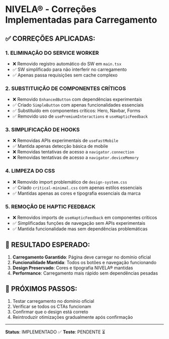 # NIVELA® - Correções Implementadas para Carregamento

## ✅ CORREÇÕES APLICADAS:

### 1. ELIMINAÇÃO DO SERVICE WORKER
- ❌ Removido registro automático do SW em `main.tsx`
- ✅ SW simplificado para não interferir no carregamento
- ✅ Apenas passa requisições sem cache complexo

### 2. SUBSTITUIÇÃO DE COMPONENTES CRÍTICOS
- ❌ Removido `EnhancedButton` com dependências experimentais
- ✅ Criado `SimpleButton` com apenas funcionalidades essenciais
- ✅ Substituído em componentes críticos: Hero, Navbar, Forms
- ✅ Removido uso de `usePremiumInteractions` e `useHapticFeedback`

### 3. SIMPLIFICAÇÃO DE HOOKS
- ❌ Removidas APIs experimentais de `useFastMobile`
- ✅ Mantida apenas detecção básica de mobile
- ❌ Removidas tentativas de acesso a `navigator.connection`
- ❌ Removidas tentativas de acesso a `navigator.deviceMemory`

### 4. LIMPEZA DO CSS
- ❌ Removido import problemático de `design-system.css`
- ✅ Criado `critical-minimal.css` com apenas estilos essenciais
- ✅ Mantidas apenas as cores e tipografia essenciais da marca

### 5. REMOÇÃO DE HAPTIC FEEDBACK
- ❌ Removidos imports de `useHapticFeedback` em componentes críticos
- ✅ Simplificadas funções de navegação sem APIs experimentais
- ✅ Mantida funcionalidade mas sem dependências problemáticas

## 🎯 RESULTADO ESPERADO:

1. **Carregamento Garantido**: Página deve carregar no domínio oficial
2. **Funcionalidade Mantida**: Todos os botões e navegação funcionando
3. **Design Preservado**: Cores e tipografia NIVELA® mantidas
4. **Performance**: Carregamento mais rápido sem dependências pesadas

## 🔄 PRÓXIMOS PASSOS:

1. Testar carregamento no domínio oficial
2. Verificar se todos os CTAs funcionam
3. Confirmar que o design está correto
4. Reintroduzir otimizações gradualmente após confirmação

---
**Status**: IMPLEMENTADO ✅
**Teste**: PENDENTE ⏳